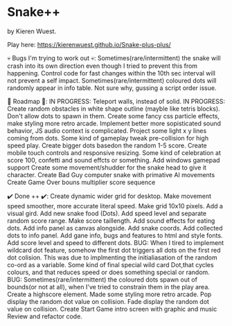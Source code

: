 # Snake++
by Kieren Wuest.

Play here: https://kierenwuest.github.io/Snake-plus-plus/

💀 Bugs I'm trying to work out 💀: 
Sometimes(rare/intermittent) the snake will crash into its own direction even though I tried to prevent this from happening. Control code for fast changes within the 10th sec interval will not prevent a self impact.
Sometimes(rare/intermittent) coloured dots will randomly appear in info table. Not sure why, gussing a script order issue.

🎯 Roadmap 🎯: 
IN PROGRESS: Teleport walls, instead of solid.
IN PROGRESS: Create random obstacles in white shape outline (mayble like tetris blocks). Don't allow dots to spawn in them.
Create some fancy css particle effects, make styling more retro arcade.
Implement better more sopisticated sound behavior, JS audio context is complicated.
Project some light x y lines coming from dots.
Some kind of gameplay tweak pre-collision for high speed play.
Create bigger dots basedon the random 1-5 score.
Create mobile touch controls and responsive resizing.
Some kind of celebration at score 100, confetti and sound effcts or something.
Add windows gamepad support
Create some movement/shudder for the snake head to give it character.
Create Bad Guy computer snake with primative AI movements
Create Game Over bouns multiplier score sequence

✔️ Done ++ ✔️:
Create dynamic wider grid for desktop.
Make movement speed smoother, more accurate literal speed.
Make grid 10x10 pixels.
Add a visual gird.
Add new snake food (Dots).
Add speed level and separate random score range.
Make score taillength.
Add sound effects for eating dots.
Add info panel as canvas alongside.
Add snake coords.
Add collected dots to info panel.
Add gane info, bugs and features to html and style fonts.
Add score level and speed to different dots.
BUG: When I tired to implement wildcard dot feature, somehow the first dot triggers all dots on the first red dot colision. This was due to implmenting the initialiasation of the random co-ord as a variable.
Some kind of final special wild card Dot,that cycles colours, and that reduces speed or does something special or random.
BUG: Sometimes(rare/intermittent) the coloured dots spawn out of bounds(or not at all), when I've tried to constrain them in the play area.
Create a highscore element.
Made some styling more retro arcade.
Pop display the random dot value on collision.
Fade display the random dot value on collision.
Create Start Game intro screen with graphic and music
Review and refactor code.

